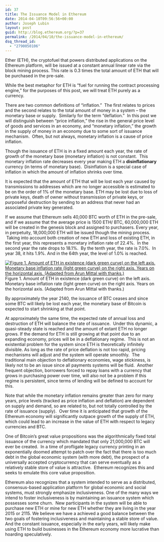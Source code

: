 ```yaml
---
id: 37
title: The Issuance Model in Ethereum
date: 2014-04-10T09:56:56+00:00
author: Joseph Lubin
layout: post
guid: http://blog.ethereum.org/?p=37
permalink: /2014/04/10/the-issuance-model-in-ethereum/
dsq_thread_id:
  - "2790050106"
---
```

Ether (ETH), the cryptofuel that powers distributed applications on the Ethereum platform, will be issued at a constant annual linear rate via the block mining process. This rate is 0.3 times the total amount of ETH that will be purchased in the pre-sale.

While the best metaphor for ETH is “fuel for running the contract processing engine,” for the purposes of this post, we will treat ETH purely as a currency.

There are two common definitions of “inflation.”  The first relates to prices and the second relates to the total amount of money in a system – the monetary base or supply.  Similarly for the term “deflation.”  In this post we will distinguish between “price inflation,” the rise in the general price level of goods and services in an economy, and “monetary inflation,” the growth in the supply of money in an economy due to some sort of issuance mechanism.  Often, but not always, monetary inflation is a cause of price inflation.

Though the issuance of ETH is in a fixed amount each year, the rate of growth of the monetary base (monetary inflation) is not constant.  This monetary inflation rate decreases every year making ETH a <b>disinflationary</b> currency (in terms of monetary base).  Disinflation is a special case of inflation in which the amount of inflation shrinks over time.

It is expected that the amount of ETH that will be lost each year caused by transmissions to addresses which are no longer accessible is estimated to be on the order of 1% of the monetary base. ETH may be lost due to loss of private keys, death of owner without transmission of private keys, or purposeful destruction by sending to an address that never had an associated private key generated.

If we assume that Ethereum sells 40,000 BTC worth of ETH in the pre-sale, and if we assume that the average price is 1500 ETH/ BTC, 60,000,000 ETH will be created in the genesis block and assigned to purchasers. Every year, in perpetuity, 18,000,000 ETH will be issued though the mining process.  Taking into account both creation of new ETH and loss of existing ETH, in the first year, this represents a monetary inflation rate of 22.4%.  In the second year the rate drops to 18.1%.  By the tenth year, the rate is 7.0%.  In year 38, it hits 1.9%. And in the 64th year, the level of 1.0% is reached.

<a href="http://blog.ethereum.org/wp-content/uploads/2013/12/issuance-model.jpg"><img class="size-full wp-image-85" src="https://blog.ethereum.org/wp-content/uploads/2013/12/issuance-model.jpg" alt="Figure 1.  Amount of ETH in existence (dark green curve) on the left axis.  Monetary base inflation rate (light green curve) on the right axis.  Years on the horizontal axis.  (Adapted from Arun Mittal with thanks.)" /></a>
Figure 1. Amount of ETH in existence (dark green curve) on the left axis. Monetary base inflation rate (light green curve) on the right axis. Years on the horizontal axis. (Adapted from Arun Mittal with thanks.)

By approximately the year 2140, the issuance of BTC ceases and since some BTC will likely be lost each year, the monetary base of Bitcoin is expected to start shrinking at that point.

At approximately the same time, the expected rate of annual loss and destruction of ETH will balance the rate of issuance.  Under this dynamic, a quasi-steady state is reached and the amount of extant ETH no longer grows. If the demand for ETH is still growing at that point due to an expanding economy, prices will be in a deflationary regime.  This is not an existential problem for the system since ETH is theoretically infinitely divisible. As long as the rate of price deflation is not too rapid, pricing mechanisms will adjust and the system will operate smoothly.  The traditional main objection to deflationary economies, wage stickiness, is likely not to be an issue since all payments systems will be fluid.  Another frequent objection, borrowers forced to repay loans with a currency that grows in purchasing power over time, will also not be a problem if this regime is persistent, since terms of lending will be defined to account for this.

Note that while the monetary inflation remains greater than zero for many years, price levels (tracked as price inflation and deflation) are dependent on supply and demand, so are related to, but not totally controlled by the rate of issuance (supply).  Over time it is anticipated that growth of the Ethereum economy will significantly outpace growth of the supply of ETH, which could lead to an increase in the value of ETH with respect to legacy currencies and BTC.

One of Bitcoin’s great value propositions was the algorithmically fixed total issuance of the currency which mandated that only 21,000,000 BTC will ever be created.  In a time of profligate legacy currency printing in an exponentially doomed attempt to patch over the fact that there is too much debt in the global economic system (with more debt), the prospect of a universally accepted cryptocurrency that can serve eventually as a relatively stable store of value is attractive.  Ethereum recognizes this and seeks to emulate this core value proposition.

Ethereum also recognizes that a system intended to serve as a distributed, consensus-based application platform for global economic and social systems, must strongly emphasize inclusiveness. One of the many ways we intend to foster inclusiveness is by maintaining an issuance system which possesses some churn.  New participants in the system will be able to purchase new ETH or mine for new ETH whether they are living in the year 2015 or 2115. We believe we have a achieved a good balance between the two goals of fostering inclusiveness and maintaining a stable store of value. And the constant issuance, especially in the early years, will likely make using ETH to build businesses in the Ethereum economy more lucrative than hoarding speculatively.